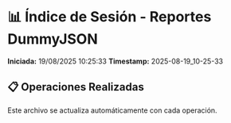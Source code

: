 # 📊 Índice de Sesión - Reportes DummyJSON

**Iniciada:** 19/08/2025 10:25:33
**Timestamp:** 2025-08-19_10-25-33

## 📋 Operaciones Realizadas

Este archivo se actualiza automáticamente con cada operación.

